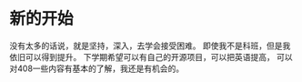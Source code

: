# 新的开始



  没有太多的话说，就是坚持，深入，去学会接受困难。
即使我不是科班，但是我依旧可以得到提升。
下学期希望可以有自己的开源项目，可以把英语提高，
可以对408一些内容有基本的了解，我还是有机会的。
